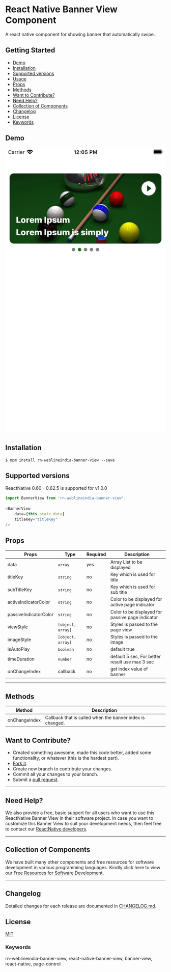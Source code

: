 # React Native Banner View Component

A react native component for showing banner that automatically swipe.

## Getting Started

- [Demo](#demo)
- [Installation](#installation)
- [Supported versions](#supported-versions)
- [Usage](#usage)
- [Props](#props)
- [Methods](#methods)
- [Want to Contribute?](#want-to-contribute?)
- [Need Help?](#need-help?)
- [Collection of Components](#collection-of-components)
- [Changelog](#changelog)
- [License](#license)
- [Keywords](#keywords)

## Demo

[![](BannerView.png)](https://github.com/weblineindia/React-Native-Banner-View/blob/master/BannerView.png)

## Installation

`$ npm install rn-weblineindia-banner-view --save`

## Supported versions

ReactNative 0.60 - 0.62.5 is supported for v1.0.0

```javascript
import BannerView from 'rn-weblineindia-banner-view';

<BannerView
    data={this.state.data}
    titleKey="titleKey"
/>

```

## Props

| **Props**             | **Type**           | **Required**       | **Description**                                  |
|-----------------------|--------------------|--------------------|--------------------------------------------------|
| data                  | `array`            | yes                | Array List to be displayed                       |
| titleKey              | `string`           | no                 | Key which is used for title                      |
| subTitleKey           | `string`           | no                 | Key which is used for sub title                  |
| activeIndicatorColor  | `string`           | no                 | Color to be displayed for active page indicator  |
| passiveIndicatorColor | `string`           | no                 | Color to be displayed for passive page indicator |
| viewStyle             | `[object, array]`  | no                 | Styles is passed to the page view                |
| imageStyle            | `[object, array]`  | no                 | Styles is passed to the image                    |
| isAutoPlay            | `boolean`          | no                 | default true                                     |
| timeDuration          | `number`           | no                 | default 5 sec, For better result use max 3 sec   |
| onChangeIndex         | callback           | no                 | get index value of banner                        |

-----

## Methods

| **Method**           | **Description**                                                             |
|----------------------|-----------------------------------------------------------------------------|
| onChangeIndex        | Callback that is called when the banner index is changed.                   |

## Want to Contribute?

- Created something awesome, made this code better, added some functionality, or whatever (this is the hardest part).
- [Fork it](http://help.github.com/forking/).
- Create new branch to contribute your changes.
- Commit all your changes to your branch.
- Submit a [pull request](http://help.github.com/pull-requests/).

-----

## Need Help? 

We also provide a free, basic support for all users who want to use this ReactNative Banner View in their software project. In case you want to customize this Banner View to suit your development needs, then feel free to contact our [ReactNative developers](https://www.weblineindia.com/hire-react-native-developers.html).

-----

## Collection of Components

We have built many other components and free resources for software development in various programming languages. Kindly click here to view our [Free Resources for Software Development](https://www.weblineindia.com/software-development-resources.html).

------

## Changelog

Detailed changes for each release are documented in [CHANGELOG.md](./CHANGELOG.md).

## License

[MIT](LICENSE)

[mit]: https://github.com/weblineindia/React-Native-Banner-View/blob/master/LICENSE

### Keywords

 rn-weblineindia-banner-view, react-native-banner-view, banner-view, react-native, page-control
